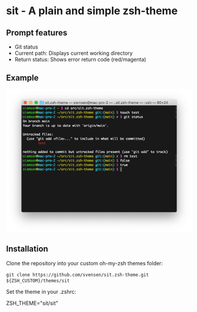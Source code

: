 sit - A plain and simple zsh-theme
==================================


Prompt features
---------------
 * Git status
 * Current path: Displays current working directory
 * Return status: Shows error return code (red/magenta)

Example
-------

![sit prompt theme](sit.zsh-theme-example.png)


Installation
------------

Clone the repository into your custom oh-my-zsh themes folder:

    git clone https://github.com/svensen/sit.zsh-theme.git ${ZSH_CUSTOM}/themes/sit

Set the theme in your .zshrc:

   ZSH_THEME="sit/sit"

